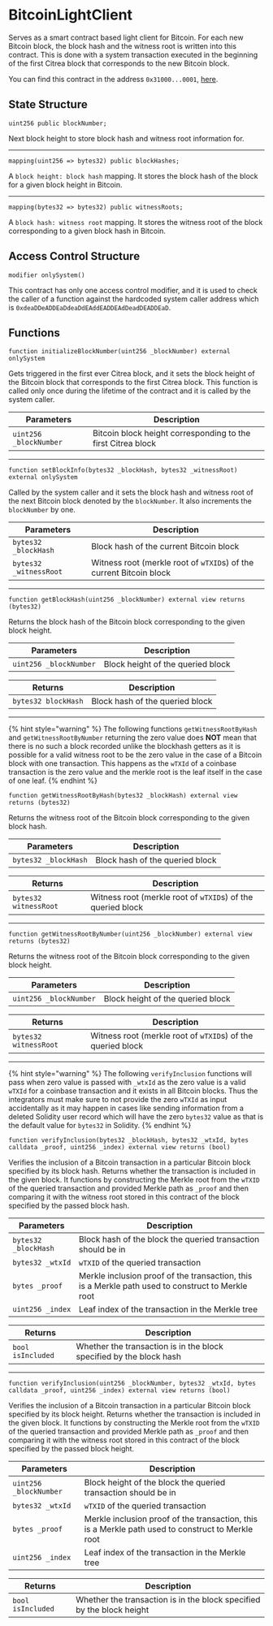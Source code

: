 # BitcoinLightClient

Serves as a smart contract based light client for Bitcoin. For each new Bitcoin block, the block hash and the witness root is written into this contract. This is done with a system transaction executed in the beginning of the first Citrea block that corresponds to the new Bitcoin block.

You can find this contract in the address `0x31000...0001`, [here](https://explorer.devnet.citrea.xyz/address/0x3100000000000000000000000000000000000001).

## State Structure

```solidity
uint256 public blockNumber;
```
Next block height to store block hash and witness root information for.

---

```solidity
mapping(uint256 => bytes32) public blockHashes;
```
A `block height: block hash` mapping. It stores the block hash of the block for a given block height in Bitcoin.

---

```solidity
mapping(bytes32 => bytes32) public witnessRoots;
```
A `block hash: witness root` mapping. It stores the witness root of the block corresponding to a given block hash in Bitcoin.

## Access Control Structure

```solidity
modifier onlySystem() 
```
This contract has only one access control modifier, and it is used to check the caller of a function against the hardcoded system caller address which is `0xdeaDDeADDEaDdeaDdEAddEADDEAdDeadDEADDEaD`.

## Functions

```solidity
function initializeBlockNumber(uint256 _blockNumber) external onlySystem
```
Gets triggered in the first ever Citrea block, and it sets the block height of the Bitcoin block that corresponds to the first Citrea block. This function is called only once during the lifetime of the contract and it is called by the system caller.

| Parameters    | Description |
|-----------|-------------|
| `uint256 _blockNumber`   | Bitcoin block height corresponding to the first Citrea block  |

---

```solidity
function setBlockInfo(bytes32 _blockHash, bytes32 _witnessRoot) external onlySystem
```
Called by the system caller and it sets the block hash and witness root of the next Bitcoin block denoted by the `blockNumber`. It also increments the `blockNumber` by one.

| Parameters    | Description |
|-----------|-------------|
| `bytes32 _blockHash`   | Block hash of the current Bitcoin block |
| `bytes32 _witnessRoot`   | Witness root (merkle root of `wTXID`s) of the current Bitcoin block |

---

```solidity
function getBlockHash(uint256 _blockNumber) external view returns (bytes32)
```
Returns the block hash of the Bitcoin block corresponding to the given block height.

| Parameters    | Description |
|-----------|-------------|
| `uint256 _blockNumber`   | Block height of the queried block |

| Returns    | Description |
|-----------|-------------|
| `bytes32 blockHash` | Block hash of the queried block |

---

{% hint style="warning" %}
The following functions `getWitnessRootByHash` and `getWitnessRootByNumber` returning the zero value does **NOT** mean that there is no such a block recorded unlike the blockhash getters as it is possible for a valid witness root to be the zero value in the case of a Bitcoin block with one transaction. This happens as the `wTXId` of a coinbase transaction is the zero value and the merkle root is the leaf itself in the case of one leaf.
{% endhint %}

```solidity
function getWitnessRootByHash(bytes32 _blockHash) external view returns (bytes32)
```
Returns the witness root of the Bitcoin block corresponding to the given block hash.

| Parameters    | Description |
|-----------|-------------|
| `bytes32 _blockHash`   | Block hash of the queried block |

| Returns    | Description |
|-----------|-------------|
| `bytes32 witnessRoot` | Witness root (merkle root of `wTXID`s) of the queried block |

---

```solidity
function getWitnessRootByNumber(uint256 _blockNumber) external view returns (bytes32)
```
Returns the witness root of the Bitcoin block corresponding to the given block height.

| Parameters    | Description |
|-----------|-------------|
| `uint256 _blockNumber`   | Block height of the queried block |

| Returns    | Description |
|-----------|-------------|
| `bytes32 witnessRoot` | Witness root (merkle root of `wTXID`s) of the queried block |

---

{% hint style="warning" %}
The following `verifyInclusion` functions will pass when zero value is passed with `_wtxId` as the zero value is a valid `wTXId` for a coinbase transaction and it exists in all Bitcoin blocks. Thus the integrators must make sure to not provide the zero `wTXId` as input accidentally as it may happen in cases like sending information from a deleted Solidity user record which will have the zero `bytes32` value as that is the default value for `bytes32` in Solidity.
{% endhint %}

```solidity
function verifyInclusion(bytes32 _blockHash, bytes32 _wtxId, bytes calldata _proof, uint256 _index) external view returns (bool)
```
Verifies the inclusion of a Bitcoin transaction in a particular Bitcoin block specified by its block hash. Returns whether the transaction is included in the given block. It functions by constructing the Merkle root from the `wTXID` of the queried transaction and provided Merkle path as `_proof` and then comparing it with the witness root stored in this contract of the block specified by the passed block hash.

| Parameters    | Description |
|-----------|-------------|
| `bytes32 _blockHash`   | Block hash of the block the queried transaction should be in |
| `bytes32 _wtxId`   | `wTXID` of the queried transaction |
| `bytes _proof`   | Merkle inclusion proof of the transaction, this is a Merkle path used to construct to Merkle root |
| `uint256 _index`   | Leaf index of the transaction in the Merkle tree |

| Returns    | Description |
|-----------|-------------|
| `bool isIncluded` | Whether the transaction is in the block specified by the block hash |

---

```solidity
function verifyInclusion(uint256 _blockNumber, bytes32 _wtxId, bytes calldata _proof, uint256 _index) external view returns (bool)
```
Verifies the inclusion of a Bitcoin transaction in a particular Bitcoin block specified by its block height. Returns whether the transaction is included in the given block. It functions by constructing the Merkle root from the `wTXID` of the queried transaction and provided Merkle path as `_proof` and then comparing it with the witness root stored in this contract of the block specified by the passed block height.

| Parameters    | Description |
|-----------|-------------|
| `uint256 _blockNumber`   | Block height of the block the queried transaction should be in |
| `bytes32 _wtxId`   | `wTXID` of the queried transaction |
| `bytes _proof`   | Merkle inclusion proof of the transaction, this is a Merkle path used to construct to Merkle root |
| `uint256 _index`   | Leaf index of the transaction in the Merkle tree |

| Returns    | Description |
|-----------|-------------|
| `bool isIncluded` | Whether the transaction is in the block specified by the block height |
